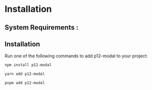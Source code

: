 # Installation

## System Requirements :


## Installation

Run one of the following commands to add p12-modal to your project:

```bash npm
npm install p12-modal
```

```bash yarn
yarn add p12-modal
```

```bash pnpm
pnpm add p12-modal
```
